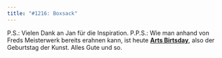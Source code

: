 ```yaml
---
title: "#1216: Boxsack"
---
```


P.S.: 
Vielen Dank an Jan für die Inspiration.
P.P.S.: 
Wie man anhand von Freds Meisterwerk bereits erahnen kann, ist heute <a href="http://www.fonflatter.de/dateien/kalender_fonflatter_2009.pdf"><strong>Arts Birtsday</strong></a>, also der Geburtstag der Kunst. Alles Gute und so.

